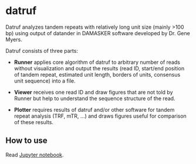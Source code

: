# datruf

Datruf analyzes tandem repeats with relatively long unit size (mainly >100 bp) using output of datander in DAMASKER software developed by Dr. Gene Myers.

Datruf consists of three parts:

* **Runner** applies core algorithm of datruf to arbitrary number of reads without visualization and output the results (read ID, start/end position of tandem repeat, estimated unit length, borders of units, consensus unit sequence) into a file.

* **Viewer** receives one read ID and draw figures that are not told by Runner but help to understand the sequence structure of the read.

* **Plotter** requires results of datruf and/or other software for tandem repeat analysis (TRF, mTR, ...) and draws figures useful for comparison of these results.

## How to use

Read [Jupyter notebook](http://nbviewer.jupyter.org/github/yoshihikosuzuki/RepeatAssembly/blob/master/datruf/Usage%20and%20examples%20of%20datruf%20viewer%20and%20runner.ipynb).
